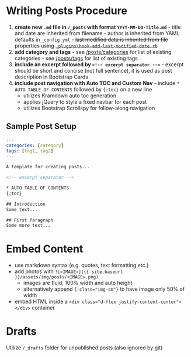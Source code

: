 # Writing Posts Procedure

  1. **create new `.md` file in `/_posts` with format `YYYY-MM-DD-Title.md`**
    - title and date are inherited from filename
    - author is inherited from YAML defaults in `_config.yml`
    - <del>last modified data is inherited from file properties using `_plugins\hook-add-last-modified-date.rb`</del>  
  2. **add category and tags**
    - see [/posts/categories](https://knanne.github.io/posts/categories) for list of existing categories
    - see [/posts/tags](https://knanne.github.io/posts/tags) for list of existing tags
  3. **include an excerpt followed by `<!-- excerpt separator -->`**
    - excerpt should be short and concise (not full sentence), it is used as post description in Bootstrap Cards
  4. **include post navigation with Auto TOC and Custom Nav**
    - include `* AUTO TABLE OF CONTENTS` followed by `{:toc}` on a new line
      - utilizes Kramdown auto toc generation
      - applies jQuery to style a fixed navbar for each post
      - utilizes Bootstrap Scrollspy for follow-along navigation

## Sample Post Setup

```yaml
---
categories: [category]
tags: [tag1, tag2]
---
```

```html
A template for creating posts...

<!-- excerpt separator -->

* AUTO TABLE OF CONTENTS
{:toc}

## Introduction
Some text...

## First Paragraph
Some more text...
```

# Embed Content

  - use markdown syntax (e.g. quotes, text formatting etc.)
  - add photos with `![<IMAGE>]({{ site.baseurl }}/assets/img/posts/<IMAGE>.png)`
    - images are fluid, 100% width and auto height
    - alternatively append `{:class="img-sm"}` to have image only 50% of width
  - embed HTML inside a `<div class="d-flex justify-content-center"></div>` container

# Drafts

Utilize `/_drafts` folder for unpublished posts (also ignored by git)  

